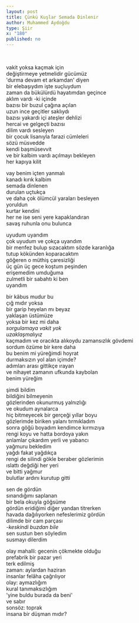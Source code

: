 ```yaml
---
layout: post
title: Çünkü Kuşlar Semada Dinlenir
author: Muhammed Aydoğdu
type: Şiir
x: "180"
published: no
---
```


<br/>

vakit yoksa kaçmak için  
değiştirmeye yetmelidir gücümüz  
'durma devam et arkamdan' diyen  
bir elebaşıydım işte suçluydum  
zaman da bükülürdü hayatımdan geçince  
aklım vardı -ki içinde  
bazısı bir buzul çağına açılan  
uzun ince geçitler saklıydı  
bazısı yakardı içi ateşler dehlizi  
hercai ve gelgeçti bazısı  
dilim vardı sesleyen  
bir çocuk lisanıyla farazi cümleleri  
sözü müsvedde  
kendi başmüsevvit  
ve bir kalbim vardı açılmayı bekleyen   
her kapıya kilit  

vay benim içten yanmalı  
kanadı kırık kalbim  
semada dinlenen  
durulan uçtukça  
ve daha çok ölümcül yaraları besleyen  
yoruldun  
kurtar kendini  
her ne ise seni yere kapaklandıran  
savaş ruhunla onu bulunca    

uyudum uyandım  
çok uyudum ve çokça uyandım  
bir menfez bulup sızacaktım sözde karanlığa  
tutup kökünden koparacaktım  
göğeren o müthiş çaresizliği  
üç gün üç gece koştum peşinden  
erişemedim umduğuma  
zulmetli bir sabahtı ki ben  
uyandım  

bir kâbus mudur bu  
çığ mıdır yoksa  
bir garip heyelan mı beyaz  
yaklaşan üstümüze  
yoksa bir kez mi daha  
_sorgulamaya vakit yok_  
_uzaklaşmalıyız_  
kaçmadım 
ve oracıkta alıkoydu zamansızlık gövdemi  
sordum özüme bir kere daha  
bu benim mi yüreğimdi hoyrat  
durmaksızın yol alan içimde?  
adımları arası gittikçe ırayan  
ve nihayet zamanın ufkunda kaybolan  
benim yüreğim  

şimdi bildim  
bildiğini bilmeyenin  
gözlerinden okunurmuş yalnızlığı  
ve okudum aynalarca  
hiç bitmeyecek bir gerçeği yıllar boyu  
gözlerimde biriken yalanı tırmıkladım  
sonra göğü boyadım kendimce kırmızıya  
rengi koyu ve hatta bordoya yakın  
anlamlar çıkardım yerli ve yabancı  
yağmuru bekledim  
yağdı fakat yağdıkça  
rengi de silindi gökle beraber gözlerimin  
ıslattı değdiği her yeri  
ve bitti yağmur  
bulutlar ardını kurutup gitti  

sen de gördün  
sınandığımı saplanan  
bir bela okuyla göğsüme  
gördün eridiğimi diğer yandan titrerken  
havada dağılıyorken nefeslerimiz gördün  
dilimde bir cam parçası  
_-keskindi buzdan bile_  
sen sustun ben söyledim  
susmayı dilerdim  

olay mahalli: gecenin çökmekte olduğu  
prefabrik bir pazar yeri  
terk edilmiş  
zaman: aylardan haziran  
insanlar felâha çağrılıyor  
olay: aymazlığım  
kural tanımaksızlığım  
'yine buldu burada da beni'  
ve sabır  
sonsöz: toprak  
insana bir düşman mıdır?  
